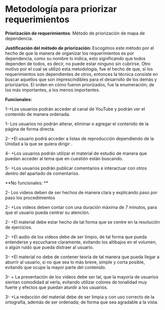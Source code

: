 # Metodología para priorizar requerimientos
**Priorización de requerimientos**: Método de priorización de mapa de dependencia. 

**Justificación del método de priorización:** Escogimos este método por el hecho de que la manera de organizar los requerimientos es por dependencia, como su nombre lo indica, esto significando que todos dependen de todos, es decir, no puede estar ninguno sin cubrirse. Otro motivo por el cual se utilizó esta metodología, fue el hecho de que, si los requerimientos son dependientes de otros, entonces la técnica consiste en buscar aquellos que son imprescindibles para el desarrollo de los demás y priorizarlos. El orden en cómo fueron priorizados, fue la enumeración; de los más importantes, a los menos importantes.

**Funcionales:**

1-+Los usuarios podrán acceder al canal de YouTube y podrán ver el contenido de manera ordenada. 

1- Los usuarios no podrán alterar, eliminar o agregar el contenido de la página de forma directa. 

2- +El usuario podrá acceder a listas de reproducción dependiendo de la Unidad a la que se quiera dirigir .

4- +Los usuarios podrán utilizar el material de estudio de manera que puedan acceder al tema que en cuestión están buscando. 

5- +Los usuarios podrán publicar comentarios e interactuar con otros dentro del apartado de comentarios.

**No funcionales: **

2- Los videos deben de ser hechos de manera clara y explicando paso por paso los procedimientos 

2- +Los videos deben contar con una duración máxima de 7 minutos, para que el usuario pueda centrar su atención. 

2- +El material debe estar hecho de tal forma que se centre en la resolución de ejercicios. 

2- +El audio de los videos debe de ser limpio, de tal forma que pueda entenderse y escucharse claramente, evitando los altibajos en el volumen, o algún ruido que pueda distraer al usuario.

3- +El material no debe de contener teoría de tal manera que pueda llegar a aburrir al usuario, si no que sea lo más breve, simple y corta posible, evitando que ocupe la mayor parte del contenido. 

3- + La presentación de los videos debe ser tal, que la mayoría de usuarios sientan comodidad al verla, evitando utilizar colores de tonalidad muy fuerte y efectos que puedan aturdir a los usuarios. 

3- +La redacción del material debe de ser limpia y con uso correcto de la ortografía, además de ser ordenada; de forma que sea agradable a la vista. 
